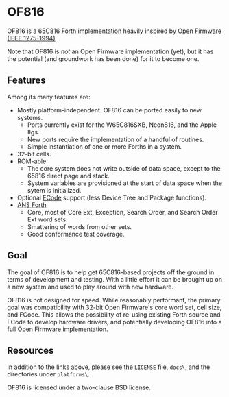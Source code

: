 # OF816
OF816 is a [65C816](https://www.westerndesigncenter.com/wdc/w65c816s-chip.cfm)
Forth implementation heavily inspired by 
[Open Firmware (IEEE 1275-1994)](https://www.openfirmware.info/Welcome_to_OpenBIOS).

Note that OF816 is *not* an Open Firmware implementation (yet), but it has the
potential (and groundwork has been done) for it to become one.

## Features

Among its many features are:
  * Mostly platform-independent.  OF816 can be ported easily to new systems.
    * Ports currently exist for the W65C816SXB, Neon816, and the Apple IIgs.
    * New ports require the implementation of a handful of routines.
    * Simple instantiation of one or more Forths in a system.
  * 32-bit cells.
  * ROM-able.
    * The core system does not write outside of data space, except to the 65816
      direct page and stack.  
    * System variables are provisioned at the start of data space when the sytem
      is initialized.
  * Optional [FCode](https://www.openfirmware.info/Forth/FCode) support 
    (less Device Tree and Package functions).
  * [ANS Forth](http://lars.nocrew.org/dpans/dpans.htm)
    * Core, most of Core Ext, Exception, Search Order, and Search Order Ext word
      sets.
    * Smattering of words from other sets.
    * Good conformance test coverage.

## Goal

The goal of OF816 is to help get 65C816-based projects off the ground in terms
of development and testing.  With a little effort it can be brought up on a new
system and used to play around with new hardware.

OF816 is not designed for speed.  While reasonably performant, the primary goal
was compatibility with 32-bit Open Firmware's core word set, cell size, and
FCode. This allows the possibility of re-using existing Forth source and FCode
to develop hardware drivers, and potentially developing OF816 into a full Open
Firmware implementation.

## Resources

In addition to the links above, please see the ``LICENSE`` file, ``docs\``, and
the directories under ``platforms\``.

OF816 is licensed under a two-clause BSD license.

